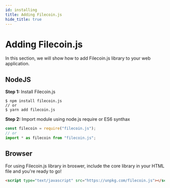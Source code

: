 ```yaml
---
id: installing
title: Adding Filecoin.js
hide_title: true
---
```


# Adding Filecoin.js

In this section, we will show how to add Filecoin.js library to your web application.

## NodeJS

**Step 1:** Install Filecoin.js

```shell
$ npm install filecoin.js
// or
$ yarn add filecoin.js
```
**Step 2:** Import module using node.js require or ES6 synthax

```javascript
const filecoin = require("filecoin.js");
// or
import * as filecoin from "filecoin.js";
```

## Browser

For using Filecoin.js library in broswer, include the core library in your HTML file and you're ready to go!

```html
<script type="text/javascript" src="https://unpkg.com/filecoin.js"></script>
```
